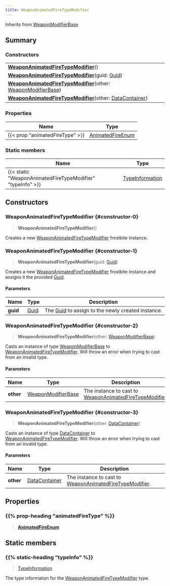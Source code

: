 ```yaml
---
title: WeaponAnimatedFireTypeModifier
---
```


Inherits from 
[WeaponModifierBase](/vext/ref/fb/weaponmodifierbase)

## Summary
### Constructors
| |
| ----------- |
| **[WeaponAnimatedFireTypeModifier](#constructor-0)**() |
| **[WeaponAnimatedFireTypeModifier](#constructor-1)**(guid: [Guid](/vext/ref/shared/class/guid)) |
| **[WeaponAnimatedFireTypeModifier](#constructor-2)**(other: [WeaponModifierBase](/vext/ref/fb/weaponmodifierbase)) |
| **[WeaponAnimatedFireTypeModifier](#constructor-3)**(other: [DataContainer](/vext/ref/shared/class/datacontainer)) |

### Properties
| Name | Type |
| ---- | ---- |
| {{< prop "animatedFireType" >}} | [AnimatedFireEnum](/vext/ref/fb/animatedfireenum) |

### Static members
| Name | Type |
| ---- | ---- |
| {{< static "WeaponAnimatedFireTypeModifier" "typeInfo" >}} | [TypeInformation](/vext/ref/shared/class/typeinformation) |

## Constructors
### WeaponAnimatedFireTypeModifier {#constructor-0}
> **WeaponAnimatedFireTypeModifier**()

Creates a new [WeaponAnimatedFireTypeModifier](/vext/ref/fb/weaponanimatedfiretypemodifier) frostbite instance.

### WeaponAnimatedFireTypeModifier {#constructor-1}
> **WeaponAnimatedFireTypeModifier**(guid: [Guid](/vext/ref/shared/class/guid))

Creates a new [WeaponAnimatedFireTypeModifier](/vext/ref/fb/weaponanimatedfiretypemodifier) frostbite instance and assigns it the provided [Guid](/vext/ref/shared/class/guid).

#### Parameters
| Name | Type | Description |
| ---- | ---- | ----------- |
| **guid** | [Guid](/vext/ref/shared/class/guid) | The [Guid](/vext/ref/shared/class/guid) to assign to the newly created instance. |

### WeaponAnimatedFireTypeModifier {#constructor-2}
> **WeaponAnimatedFireTypeModifier**(other: [WeaponModifierBase](/vext/ref/fb/weaponmodifierbase))

Casts an instance of type [WeaponModifierBase](/vext/ref/fb/weaponmodifierbase) to [WeaponAnimatedFireTypeModifier](/vext/ref/fb/weaponanimatedfiretypemodifier). Will throw an error when trying to cast from an invalid type.

#### Parameters
| Name | Type | Description |
| ---- | ---- | ----------- |
| **other** | [WeaponModifierBase](/vext/ref/fb/weaponmodifierbase) | The instance to cast to [WeaponAnimatedFireTypeModifier](/vext/ref/fb/weaponanimatedfiretypemodifier). |

### WeaponAnimatedFireTypeModifier {#constructor-3}
> **WeaponAnimatedFireTypeModifier**(other: [DataContainer](/vext/ref/shared/class/datacontainer))

Casts an instance of type [DataContainer](/vext/ref/shared/class/datacontainer) to [WeaponAnimatedFireTypeModifier](/vext/ref/fb/weaponanimatedfiretypemodifier). Will throw an error when trying to cast from an invalid type.

#### Parameters
| Name | Type | Description |
| ---- | ---- | ----------- |
| **other** | [DataContainer](/vext/ref/shared/class/datacontainer) | The instance to cast to [WeaponAnimatedFireTypeModifier](/vext/ref/fb/weaponanimatedfiretypemodifier). |

## Properties
### {{% prop-heading "animatedFireType" %}}
> **[AnimatedFireEnum](/vext/ref/fb/animatedfireenum)**

## Static members
### {{% static-heading "typeInfo" %}}
> [TypeInformation](/vext/ref/shared/class/typeinformation)

The type information for the [WeaponAnimatedFireTypeModifier](/vext/ref/fb/weaponanimatedfiretypemodifier) type.

